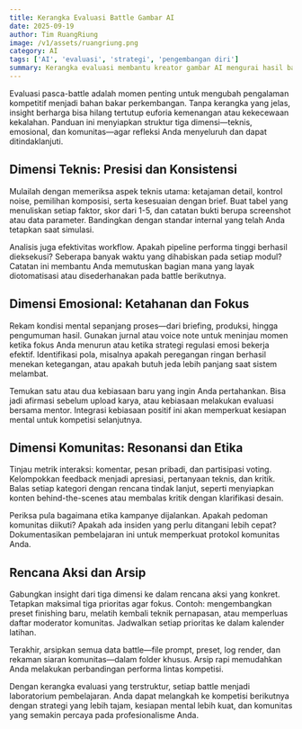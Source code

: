 ```yaml
---
title: Kerangka Evaluasi Battle Gambar AI
date: 2025-09-19
author: Tim RuangRiung
image: /v1/assets/ruangriung.png
category: AI
tags: ['AI', 'evaluasi', 'strategi', 'pengembangan diri']
summary: Kerangka evaluasi membantu kreator gambar AI mengurai hasil battle menjadi insight teknis, emosional, dan strategis untuk peningkatan berkelanjutan.
---
```


Evaluasi pasca-battle adalah momen penting untuk mengubah pengalaman kompetitif menjadi bahan bakar perkembangan. Tanpa kerangka yang jelas, insight berharga bisa hilang tertutup euforia kemenangan atau kekecewaan kekalahan. Panduan ini menyiapkan struktur tiga dimensi—teknis, emosional, dan komunitas—agar refleksi Anda menyeluruh dan dapat ditindaklanjuti.

## Dimensi Teknis: Presisi dan Konsistensi

Mulailah dengan memeriksa aspek teknis utama: ketajaman detail, kontrol noise, pemilihan komposisi, serta kesesuaian dengan brief. Buat tabel yang menuliskan setiap faktor, skor dari 1-5, dan catatan bukti berupa screenshot atau data parameter. Bandingkan dengan standar internal yang telah Anda tetapkan saat simulasi.

Analisis juga efektivitas workflow. Apakah pipeline performa tinggi berhasil dieksekusi? Seberapa banyak waktu yang dihabiskan pada setiap modul? Catatan ini membantu Anda memutuskan bagian mana yang layak diotomatisasi atau disederhanakan pada battle berikutnya.

## Dimensi Emosional: Ketahanan dan Fokus

Rekam kondisi mental sepanjang proses—dari briefing, produksi, hingga pengumuman hasil. Gunakan jurnal atau voice note untuk meninjau momen ketika fokus Anda menurun atau ketika strategi regulasi emosi bekerja efektif. Identifikasi pola, misalnya apakah peregangan ringan berhasil menekan ketegangan, atau apakah butuh jeda lebih panjang saat sistem melambat.

Temukan satu atau dua kebiasaan baru yang ingin Anda pertahankan. Bisa jadi afirmasi sebelum upload karya, atau kebiasaan melakukan evaluasi bersama mentor. Integrasi kebiasaan positif ini akan memperkuat kesiapan mental untuk kompetisi selanjutnya.

## Dimensi Komunitas: Resonansi dan Etika

Tinjau metrik interaksi: komentar, pesan pribadi, dan partisipasi voting. Kelompokkan feedback menjadi apresiasi, pertanyaan teknis, dan kritik. Balas setiap kategori dengan rencana tindak lanjut, seperti menyiapkan konten behind-the-scenes atau membalas kritik dengan klarifikasi desain.

Periksa pula bagaimana etika kampanye dijalankan. Apakah pedoman komunitas diikuti? Apakah ada insiden yang perlu ditangani lebih cepat? Dokumentasikan pembelajaran ini untuk memperkuat protokol komunitas Anda.

## Rencana Aksi dan Arsip

Gabungkan insight dari tiga dimensi ke dalam rencana aksi yang konkret. Tetapkan maksimal tiga prioritas agar fokus. Contoh: mengembangkan preset finishing baru, melatih kembali teknik pernapasan, atau memperluas daftar moderator komunitas. Jadwalkan setiap prioritas ke dalam kalender latihan.

Terakhir, arsipkan semua data battle—file prompt, preset, log render, dan rekaman siaran komunitas—dalam folder khusus. Arsip rapi memudahkan Anda melakukan perbandingan performa lintas kompetisi.

Dengan kerangka evaluasi yang terstruktur, setiap battle menjadi laboratorium pembelajaran. Anda dapat melangkah ke kompetisi berikutnya dengan strategi yang lebih tajam, kesiapan mental lebih kuat, dan komunitas yang semakin percaya pada profesionalisme Anda.
